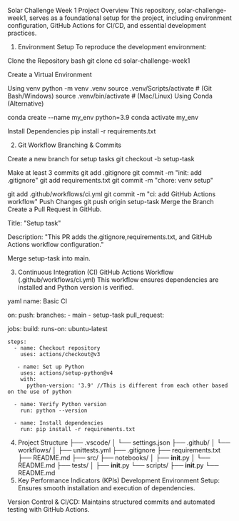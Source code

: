 Solar Challenge Week 1
Project Overview
This repository, solar-challenge-week1, serves as a foundational setup for the project, including environment configuration, GitHub Actions for CI/CD, and essential development practices.

1. Environment Setup
To reproduce the development environment:

Clone the Repository
bash
git clone <repository-url>
cd solar-challenge-week1

Create a Virtual Environment

Using venv
python -m venv .venv
source .venv/Scripts/activate  # (Git Bash/Windows)
source .venv/bin/activate      # (Mac/Linux)
Using Conda (Alternative)

conda create --name my_env python=3.9
conda activate my_env

Install Dependencies
pip install -r requirements.txt

2. Git Workflow
Branching & Commits

Create a new branch for setup tasks
git checkout -b setup-task

Make at least 3 commits
git add .gitignore
git commit -m "init: add .gitignore"
git add requirements.txt
git commit -m "chore: venv setup"

git add .github/workflows/ci.yml
git commit -m "ci: add GitHub Actions workflow"
Push Changes
git push origin setup-task
Merge the Branch
Create a Pull Request in GitHub.

Title: "Setup task"

Description: "This PR adds the.gitignore,requirements.txt, and GitHub Actions workflow configuration."

Merge setup-task into main.

3. Continuous Integration (CI)
GitHub Actions Workflow (.github/workflows/ci.yml)
This workflow ensures dependencies are installed and Python version is verified.

yaml
name: Basic CI

on:
  push:
    branches:
      - main
      - setup-task
  pull_request:

jobs:
  build:
    runs-on: ubuntu-latest

    steps:
      - name: Checkout repository
        uses: actions/checkout@v3

       - name: Set up Python
        uses: actions/setup-python@v4
        with:
          python-version: '3.9' //This is different from each other based on the use of python

      - name: Verify Python version
        run: python --version

      - name: Install dependencies
        run: pip install -r requirements.txt
4. Project Structure
├── .vscode/
│   └── settings.json
├── .github/
│   └── workflows/
│       ├── unittests.yml
├── .gitignore
├── requirements.txt
├── README.md
├── src/
├── notebooks/
│   ├── __init__.py
│   └── README.md
├── tests/
│   ├── __init__.py
└── scripts/
    ├── __init__.py
    └── README.md
5. Key Performance Indicators (KPIs)
Development Environment Setup: Ensures smooth installation and execution of dependencies.

Version Control & CI/CD: Maintains structured commits and automated testing with GitHub Actions.
